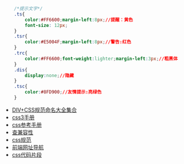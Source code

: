 
```css
    /*提示文字*/
    .ts{
        color:#FF6600;margin-left:8px;//提醒：黄色
        font-size: 12px;
    }
    .tsr{
        color:#E5004F;margin-left:8px;//警告:红色
    }
    .trc{
        color:#FF6600;font-weight:lighter;margin-left:3px;//粗黑体
    }
    .dis{
        display:none;//隐藏
    }
    .tsc{
        color:#8FD900;//友情提示:亮绿色
    }
```

* [DIV+CSS规范命名大全集合](http://www.divcss5.com/jiqiao/j4.shtml)
* [css3手册](http://www.divcss5.com/css3/)
* [css参考手册](http://css.doyoe.com/)
* [查兼容性](caniuse.com)
* [css规范](http://alloyteam.github.io/code-guide/#css-syntax)
* [前端网址导航](http://whycss.com/)
* [css代码片段](https://github.com/s5s5/Code-snippets-of-s5s5/blob/master/README.md)
